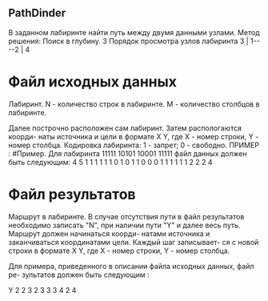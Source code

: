 ## PathDinder
В заданном лабиринте найти путь между двумя данными узлами.
Метод решения: Поиск в глубину.                 3
Порядок просмотра узлов лабиринта 
        3
        |
     1-- --2
        |
        4

# Файл исходных данных
Лабиринт.
N - количество строк в лабиринте.
M - количество столбцов в лабиринте.

Далее построчно расположен сам лабиринт. Затем распологаются коорди-
наты источника и цели в формате X Y, где X - номер строки, Y - номер
столбца. Кодировка лабиринта: 1 - запрет; 0 - свободно.
ПРИМЕР :
#Пример. Для лабиринта
  11111
  10101
  10001
  11111
файл данных должен быть следующим:
  4
  5
  1 1 1 1 1
  1 0 1 0 1
  1 0 0 0 1
  1 1 1 1 1
  2 2
  2 4
  
# Файл результатов

Маршрут в лабиринте.
В случае отсутствия пути в файл результатов необходимо записать "N",
при наличии пути "Y" и далее весь путь. Маршрут должен начинаться коорди-
натами источника и заканчиваться координатами цели. Каждый шаг записывает-
ся с новой строки в формате X Y, где X - номер строки, Y - номер столбца.

Для примера, приведенного в описании файла исходных данных, файл ре-
зультатов должен быть следующим :

  Y
  2 2
  3 2
  3 3
  3 4
  2 4
